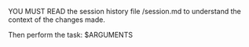 YOU MUST READ the session history file /session.md to understand the context of the changes made.

Then perform the task:
$ARGUMENTS